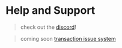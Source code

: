 # Help and Support

> check out the [discord](https://discord.gg/kDfHEMGy)!

> coming soon [transaction issue system](https://discord.com/channels/901253661160800357/963417314777243699)
